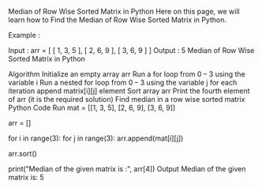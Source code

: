 Median of Row Wise Sorted Matrix in Python
Here on this page, we will learn how to Find the Median of Row Wise Sorted Matrix in Python.

Example :

Input :   arr  =  [  [ 1, 3, 5 ], [ 2, 6, 9 ], [ 3, 6, 9 ]  ]
Output :   5
Median of Row Wise Sorted Matrix in Python

Algorithm
Initialize an empty array arr
Run a for loop from 0 – 3 using the variable i
Run a nested for loop from 0 – 3 using the variable j
for each iteration append matrix[i][j] element
Sort array arr
Print the fourth element of arr (it is the required solution)
Find median in a row wise sorted matrix
Python Code
Run
mat = [[1, 3, 5],
       [2, 6, 9],
       [3, 6, 9]]

arr = []

for i in range(3):
    for j in range(3):
        arr.append(mat[i][j])

arr.sort()

print("Median of the given matrix is :", arr[4])
Output
Median of the given matrix is: 5
